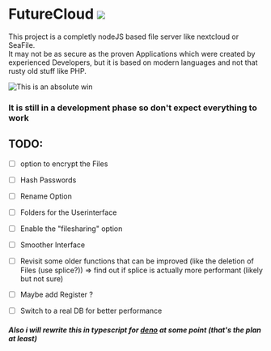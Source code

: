# FutureCloud [![](https://tokei.rs/b1/github/chibbi/FutureCCloud)](https://tokei.rs/b1/github/chibbi/FutureCloud)
This project is a completly nodeJS based file server like nextcloud or SeaFile.  
It may not be as secure as the proven Applications which were created by experienced Developers, but it is based on modern languages and not that rusty old stuff like PHP.  
  
![This is an absolute win](https://media1.tenor.com/images/c4bb9246ba107ea847f4bb66b6e0a99c/tenor.gif?itemid=15135962)
  
### **It is still in a development phase so don't expect everything to work**  
  
  ## TODO:
  - [ ] option to encrypt the Files
  - [ ] Hash Passwords
  - [ ] Rename Option
  - [ ] Folders for the Userinterface
  - [ ] Enable the "filesharing" option
  - [ ] Smoother Interface
  - [ ] Revisit some older functions that can be improved (like the deletion of Files (use splice?)) => find out if splice is actually more performant (likely but not sure)
  - [ ] Maybe add Register ?
  - [ ] Switch to a real DB for better performance
   
  
##### Also i will rewrite this in typescript for [deno](https://deno.land/) at some point (that's the plan at least)
